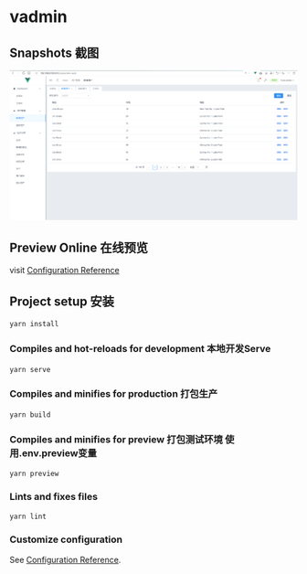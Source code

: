 # vadmin

## Snapshots 截图
![](snapshots/1.png)

## Preview Online 在线预览
visit [Configuration Reference](https://cli.vuejs.org/config/)

## Project setup 安装
```
yarn install
```

### Compiles and hot-reloads for development 本地开发Serve
```
yarn serve
```

### Compiles and minifies for production 打包生产
```
yarn build
```

### Compiles and minifies for preview 打包测试环境 使用.env.preview变量
```
yarn preview
```

### Lints and fixes files
```
yarn lint
```

### Customize configuration
See [Configuration Reference](https://cli.vuejs.org/config/).
